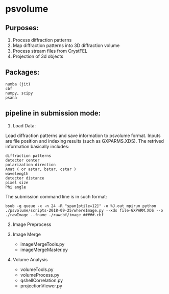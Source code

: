 # psvolume

## Purposes:

1. Process diffraction patterns
2. Map diffraction patterns into 3D diffraction volume
3. Process stream files from CrystFEL
4. Projection of 3d objects

## Packages:

    numba (jit)
    cbf
    numpy, scipy
    psana
    
## pipeline in submission mode:

1. Load Data:

Load diffraction patterns and save information to psvolume format. Inputs are file position and indexing results (such as GXPARMS.XDS). The retrived information basically includes:

    diffraction patterns
    detector center
    polarization direction
    Amat ( or astar, bstar, cstar )
    wavelength
    detector distance
    pixel size
    Phi angle

The submission command line is in such format:

    bsub -q queue -x -n 24 -R "span[ptile=12]" -o %J.out mpirun python ./psvolume/scripts-2018-09-25/whereImage.py --xds file-GXPARM.XDS --o ./rawImage --fname ./rawcbf/image_#####.cbf
    
2. Image Preprocess


3. Image Merge
    * imageMergeTools.py
    * imageMergeMaster.py 
4. Volume Analysis
    * volumeTools.py
    * volumeProcess.py
    * qshellCorrelation.py
    * projectionViewer.py
